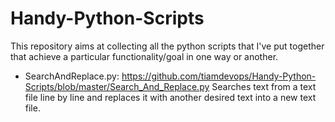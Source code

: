 # Handy-Python-Scripts
This repository aims at collecting all the python scripts that I've put together that achieve a particular functionality/goal in one way or another.

- SearchAndReplace.py: https://github.com/tiamdevops/Handy-Python-Scripts/blob/master/Search_And_Replace.py Searches text from a text file line by line and replaces it with another desired text into a new text file.
